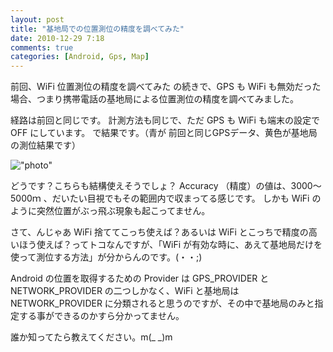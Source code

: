 ```yaml
---
layout: post
title: "基地局での位置測位の精度を調べてみた"
date: 2010-12-29 7:18
comments: true
categories: [Android, Gps, Map]
---
```

前回、WiFi 位置測位の精度を調べてみた の続きで、GPS も WiFi も無効だった場合、つまり携帯電話の基地局による位置測位の精度を調べてみました。
<!--more-->

経路は前回と同じです。
計測方法も同じで、ただ GPS も WiFi も端末の設定で OFF にしています。
で結果です。（青が 前回と同じGPSデータ、黄色が基地局の測位結果です）

!["photo"](https://dl.dropbox.com/u/264530/qiita/celllocation_map.png)

どうです？こちらも結構使えそうでしょ？
Accuracy （精度）の値は、3000～5000ｍ 、だいたい目視でもその範囲内で収まってる感じです。
しかも WiFi のように突然位置がぶっ飛ぶ現象も起こってません。

さて、んじゃあ WiFi 捨ててこっち使えば？あるいは WiFi とこっちで精度の高いほう使えば？ってトコなんですが、「WiFi が有効な時に、あえて基地局だけを使って測位する方法」が分からんのです。(・・;)

Android の位置を取得するための Provider は GPS_PROVIDER と NETWORK_PROVIDER の二つしかなく、WiFi と基地局は NETWORK_PROVIDER に分類されると思うのですが、その中で基地局のみと指定する事ができるのかすら分かってません。

誰か知ってたら教えてください。m(_ _)m